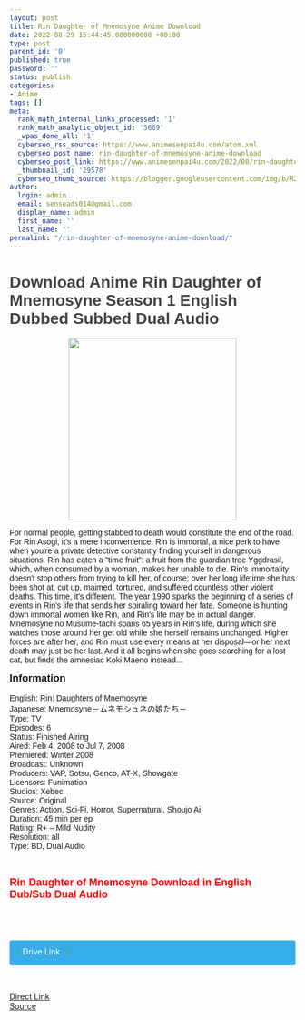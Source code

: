 ```yaml
---
layout: post
title: Rin Daughter of Mnemosyne Anime Download
date: 2022-08-29 15:44:45.000000000 +00:00
type: post
parent_id: '0'
published: true
password: ''
status: publish
categories:
- Anime
tags: []
meta:
  rank_math_internal_links_processed: '1'
  rank_math_analytic_object_id: '5669'
  _wpas_done_all: '1'
  cyberseo_rss_source: https://www.animesenpai4u.com/atom.xml
  cyberseo_post_name: rin-daughter-of-mnemosyne-anime-download
  cyberseo_post_link: https://www.animesenpai4u.com/2022/08/rin-daughter-of-mnemosyne-anime-download.html
  _thumbnail_id: '29578'
  cyberseo_thumb_source: https://blogger.googleusercontent.com/img/b/R29vZ2xl/AVvXsEiGY1Bm4i8Uj-KU6QxL_7-zRbKML5-8jF59-BW_VwBv9EdirNsqruycq3o8qpyYUYbAYwOB5mgrZrZxL_idtZYoSzDByz10e3CGmLYZIdLCTX2C9THBcu_UsrRHCJQlxiM2VIACtGoOTge88sX5GEVt5YCbWb_8iJgMW4L3Q-jw8n28ZYhVBVt-TY4Q/s320/kidcassidyanime-20220829-0001.jpg
author:
  login: admin
  email: senseads014@gmail.com
  display_name: admin
  first_name: ''
  last_name: ''
permalink: "/rin-daughter-of-mnemosyne-anime-download/"
---
```

<h1 style="text-align: left;"><span style="color: #444444; font-family: arial;">Download Anime&nbsp;Rin Daughter of Mnemosyne Season 1 English Dubbed Subbed Dual Audio&nbsp;</span></h1>
<div class="separator" style="clear: both; text-align: center;"><a href="https://blogger.googleusercontent.com/img/b/R29vZ2xl/AVvXsEiGY1Bm4i8Uj-KU6QxL_7-zRbKML5-8jF59-BW_VwBv9EdirNsqruycq3o8qpyYUYbAYwOB5mgrZrZxL_idtZYoSzDByz10e3CGmLYZIdLCTX2C9THBcu_UsrRHCJQlxiM2VIACtGoOTge88sX5GEVt5YCbWb_8iJgMW4L3Q-jw8n28ZYhVBVt-TY4Q/s1166/kidcassidyanime-20220829-0001.jpg" style="margin-left: 1em; margin-right: 1em;"><span style="font-family: arial;"><img border="0" data-original-height="1166" data-original-width="1080" height="320" src="{{ site.baseurl }}/assets/2022/08/kidcassidyanime-20220829-0001.jpg" width="296" /></span></a></div>
<p><span style="font-family: arial;">For normal people, getting stabbed to death would constitute the end of the road. For Rin Asogi, it's a mere inconvenience. Rin is immortal, a nice perk to have when you're a private detective constantly finding yourself in dangerous situations. Rin has eaten a "time fruit": a fruit from the guardian tree Yggdrasil, which, when consumed by a woman, makes her unable to die. Rin's immortality doesn't stop others from trying to kill her, of course; over her long lifetime she has been shot at, cut up, maimed, tortured, and suffered countless other violent deaths. This time, it's different. The year 1990 sparks the beginning of a series of events in Rin's life that sends her spiraling toward her fate. Someone is hunting down immortal women like Rin, and Rin's life may be in actual danger. Mnemosyne no Musume-tachi spans 65 years in Rin's life, during which she watches those around her get old while she herself remains unchanged. Higher forces are after her, and Rin must use every means at her disposal—or her next death may just be her last. And it all begins when she goes searching for a lost cat, but finds the amnesiac Koki Maeno instead...</span>
<div><span style="font-family: arial; font-size: large;"><b>Information</b></span></div>
<div><span style="font-family: arial;"><br /></span></div>
<div><span style="font-family: arial;">English: Rin: Daughters of Mnemosyne</span></div>
<div><span style="font-family: arial;">Japanese: Mnemosyne－ムネモシュネの娘たち－</span></div>
<div><span style="font-family: arial;">Type: TV</span></div>
<div><span style="font-family: arial;">Episodes: 6</span></div>
<div><span style="font-family: arial;">Status: Finished Airing</span></div>
<div><span style="font-family: arial;">Aired: Feb 4, 2008 to Jul 7, 2008</span></div>
<div><span style="font-family: arial;">Premiered: Winter 2008</span></div>
<div><span style="font-family: arial;">Broadcast: Unknown</span></div>
<div><span style="font-family: arial;">Producers: VAP, Sotsu, Genco, AT-X, Showgate</span></div>
<div><span style="font-family: arial;">Licensors: Funimation</span></div>
<div><span style="font-family: arial;">Studios: Xebec</span></div>
<div><span style="font-family: arial;">Source: Original</span></div>
<div><span style="font-family: arial;">Genres: Action, Sci-Fi, Horror, Supernatural, Shoujo Ai</span></div>
<div><span style="font-family: arial;">Duration: 45 min per ep</span></div>
<div><span style="font-family: arial;">Rating: R+ – Mild Nudity</span></div>
<div><span style="font-family: arial;">Resolution: all</span></div>
<div><span style="font-family: arial;">Type: BD, Dual Audio</span></div>
<div><span style="font-family: arial;"><br /></span></div>
<h2 style="text-align: left;"><span style="color: red; font-family: arial; font-size: large;">Rin Daughter of Mnemosyne Download in English Dub/Sub Dual Audio&nbsp;</span></h2>
<div><span style="font-family: arial;"><br /></span></div>
<div>
<div style="background-attachment: initial; background-clip: initial; background-image: initial; background-origin: initial; background-position: 0px 0px; background-repeat: initial; background-size: initial; border: 0px; outline: 0px; padding: 0px; vertical-align: baseline;"><b style="background: 0px 0px rgb(255, 255, 255); border: 0px; outline: 0px; padding: 0px; vertical-align: baseline;"><span style="background: 0px 0px; border: 0px; outline: 0px; padding: 0px; vertical-align: baseline;"><span style="background: 0px 0px; border: 0px; outline: 0px; padding: 0px; vertical-align: baseline;" /></span></b><br />
<h3 style="background: 0px 0px; border: 0px; box-sizing: border-box; color: white; font-size: 21px; line-height: 1.3; margin: 0px 0px 20px; outline: 0px; padding: 0px; text-align: center; vertical-align: baseline;"><span style="font-family: arial;" /></h3>
<p style="background: 0px 0px; border: 0px; color: #2c3e50; outline: 0px; padding: 0px; text-align: left; vertical-align: baseline;">
<div class="notif_button" style="background: 0px 0px rgb(54, 173, 233); border-radius: 4px; border: 0px; box-sizing: border-box; color: #2c3e50; margin: 20px auto 0px; max-width: 1080px; outline: 0px; padding: 10px; vertical-align: baseline;"><a href="https://allseason4u.blogspot.com/2022/08/rin-daughter-of-mnemosyne.html" style="background: 0px 0px; border: 0px; color: #4caf50; outline: 0px; padding: 0px; text-decoration-line: none; transition: color 0.17s ease 0s; vertical-align: baseline;" target="_blank" rel="noopener">⚡<span style="background: 0px 0px; border: 0px; clear: none; color: white; margin-left: 0px; margin-right: 0px; outline: 0px; padding: 0px; transition: color 0.17s ease 0s; vertical-align: baseline;">&nbsp;Drive Link&nbsp;</span><span style="background: 0px 0px; border: 0px; color: #39b5e4; outline: 0px; padding: 0px; vertical-align: baseline;"><span style="background: 0px 0px; border: 0px; outline: 0px; padding: 0px; transition-duration: 0.17s; transition-property: color; vertical-align: baseline;">&nbsp;</span></span>⚡</a></div>
<p style="background: 0px 0px; border: 0px; color: #2c3e50; outline: 0px; padding: 0px; text-align: left; vertical-align: baseline;"></p>
</div>
</div>
<div><span style="font-family: arial;"><br /></span></div>
<div><span style="font-family: arial;"><br /></span></div>
<div></div>
<link rel="stylesheet" href="https://cdnjs.cloudflare.com/ajax/libs/font-awesome/4.7.0/css/font-awesome.min.css" />
<div class="divbtn"> <a href="https://handymansurrender.com/fihup8buzv?key=94550f7ce39444073321dde3b8782f97" class="btn"><i class="fa fa-download"></i> Direct Link</a> <br /><a href="https://www.animesenpai4u.com/2022/08/rin-daughter-of-mnemosyne-anime-download.html">Source</a> </div>

